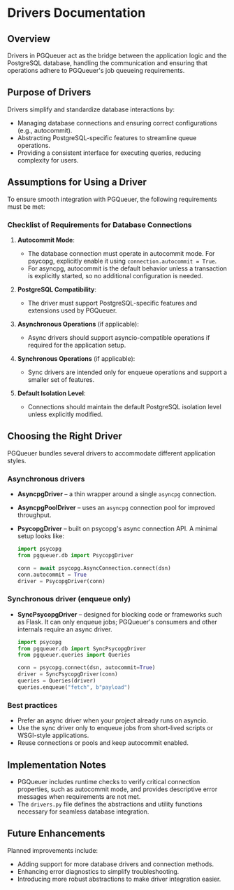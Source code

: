 # Drivers Documentation

## Overview
Drivers in PGQueuer act as the bridge between the application logic and the PostgreSQL database, handling the communication and ensuring that operations adhere to PGQueuer's job queueing requirements.

## Purpose of Drivers
Drivers simplify and standardize database interactions by:

- Managing database connections and ensuring correct configurations (e.g., autocommit).
- Abstracting PostgreSQL-specific features to streamline queue operations.
- Providing a consistent interface for executing queries, reducing complexity for users.

## Assumptions for Using a Driver
To ensure smooth integration with PGQueuer, the following requirements must be met:

### Checklist of Requirements for Database Connections

1. **Autocommit Mode**:
   - The database connection must operate in autocommit mode. For psycopg, explicitly enable it using `connection.autocommit = True`.
   - For asyncpg, autocommit is the default behavior unless a transaction is explicitly started, so no additional configuration is needed.

2. **PostgreSQL Compatibility**:
   - The driver must support PostgreSQL-specific features and extensions used by PGQueuer.

3. **Asynchronous Operations** (if applicable):
   - Async drivers should support asyncio-compatible operations if required for the application setup.
  
4. **Synchronous Operations** (if applicable):
   - Sync drivers are intended only for enqueue operations and support a smaller
     set of features.

5. **Default Isolation Level**:
   - Connections should maintain the default PostgreSQL isolation level unless explicitly modified.

## Choosing the Right Driver

PGQueuer bundles several drivers to accommodate different application styles.

### Asynchronous drivers

- **AsyncpgDriver** – a thin wrapper around a single `asyncpg` connection.
- **AsyncpgPoolDriver** – uses an `asyncpg` connection pool for improved
  throughput.
- **PsycopgDriver** – built on psycopg's async connection API. A minimal
  setup looks like:

  ```python
  import psycopg
  from pgqueuer.db import PsycopgDriver

  conn = await psycopg.AsyncConnection.connect(dsn)
  conn.autocommit = True
  driver = PsycopgDriver(conn)
  ```

### Synchronous driver (enqueue only)

- **SyncPsycopgDriver** – designed for blocking code or frameworks such as
  Flask. It can only enqueue jobs; PGQueuer's consumers and other internals
  require an async driver.

  ```python
  import psycopg
  from pgqueuer.db import SyncPsycopgDriver
  from pgqueuer.queries import Queries

  conn = psycopg.connect(dsn, autocommit=True)
  driver = SyncPsycopgDriver(conn)
  queries = Queries(driver)
  queries.enqueue("fetch", b"payload")
  ```

### Best practices

- Prefer an async driver when your project already runs on asyncio.
- Use the sync driver only to enqueue jobs from short-lived scripts or
  WSGI-style applications.
- Reuse connections or pools and keep autocommit enabled.

## Implementation Notes
- PGQueuer includes runtime checks to verify critical connection properties, such as autocommit mode, and provides descriptive error messages when requirements are not met.
- The `drivers.py` file defines the abstractions and utility functions necessary for seamless database integration.

## Future Enhancements
Planned improvements include:

- Adding support for more database drivers and connection methods.
- Enhancing error diagnostics to simplify troubleshooting.
- Introducing more robust abstractions to make driver integration easier.

